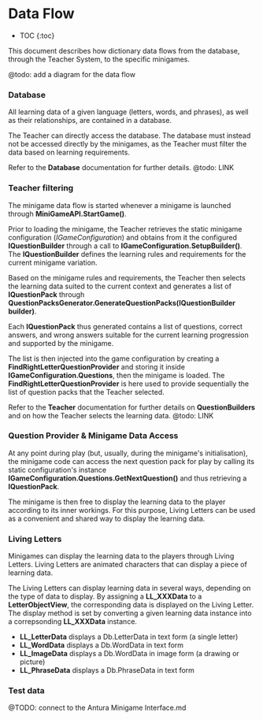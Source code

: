 # Data Flow

* TOC
{:toc}

This document describes how dictionary data flows from the database, through the Teacher System, to the specific minigames.

@todo: add a diagram for the data flow

### Database

All learning data of a given language (letters, words, and phrases), as well as their relationships, are contained in a database.

The Teacher can directly access the database.
The database must instead not be accessed directly by the minigames, as the Teacher must filter the data based on learning requirements.

Refer to the **Database** documentation for further details.
@todo: LINK

### Teacher filtering

The minigame data flow is started whenever a minigame is launched through **MiniGameAPI.StartGame()**.

Prior to loading the minigame, the Teacher retrieves the static minigame configuration (*IGameConfiguration*) and obtains from it the configured **IQuestionBuilder**  through a call to **IGameConfiguration.SetupBuilder()**.
The **IQuestionBuilder** defines the learning rules and requirements for the current minigame variation.

 Based on the minigame rules and requirements, the Teacher then selects the learning data suited to the current context
   and generates a list of **IQuestionPack** through **QuestionPacksGenerator.GenerateQuestionPacks(IQuestionBuilder  builder)**.

 Each **IQuestionPack**  thus generated contains a list of questions, correct answers, and wrong answers suitable for the current learning progression and supported by the minigame.

 The list is then injected into the game configuration by creating a **FindRightLetterQuestionProvider** and storing it inside **IGameConfiguration.Questions**, then the minigame is loaded.
 The **FindRightLetterQuestionProvider** is here used to provide sequentially the list of question packs that the Teacher selected.

Refer to the **Teacher** documentation for further details on **QuestionBuilders**
 and on how the Teacher selects the learning data.
@todo: LINK


### Question Provider & Minigame Data Access

 At any point during play (but, usually, during the minigame's initialisation), the minigame code can access the next question pack for play by calling its static configuration's instance    **IGameConfiguration.Questions.GetNextQuestion()** and thus retrieving a **IQuestionPack**.

 The minigame is then free to display the learning data to the player according to its inner workings.
 For this purpose, Living Letters can be used as a convenient and shared way to display the learning data.


### Living Letters

Minigames can display the learning data to the players through Living Letters.
Living Letters are animated characters that can display a piece of learning data.

The Living Letters can display learning data in several ways, depending on the type of data to display.
By assigning a **LL_XXXData** to a **LetterObjectView**, the corresponding data is displayed on the Living Letter.
The display method is set by converting a given learning data instance into a correpsonding **LL_XXXData** instance.

 * **LL_LetterData** displays a Db.LetterData in text form (a single letter)
 * **LL_WordData** displays a Db.WordData in text form
 * **LL_ImageData** displays a Db.WordData in image form (a drawing or picture)
 * **LL_PhraseData** displays a Db.PhraseData in text form

### Test data

 @TODO: connect to the Antura Minigame Interface.md
